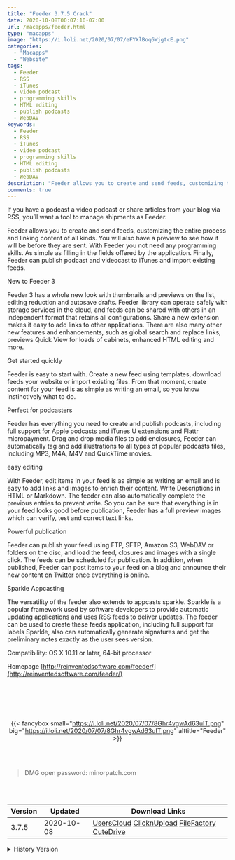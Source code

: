 ```yaml
---
title: "Feeder 3.7.5 Crack"
date: 2020-10-08T00:07:10-07:00
url: /macapps/feeder.html
type: "macapps"
image: "https://i.loli.net/2020/07/07/eFYXlBoq6WjgtcE.png"
categories:
  - "Macapps"
  - "Website"
tags:
  - Feeder
  - RSS
  - iTunes
  - video podcast
  - programming skills
  - HTML editing
  - publish podcasts
  - WebDAV
keywords:
  - Feeder
  - RSS
  - iTunes
  - video podcast
  - programming skills
  - HTML editing
  - publish podcasts
  - WebDAV
description: "Feeder allows you to create and send feeds, customizing the entire process and linking content of all kinds"
comments: true
---
```


If you have a podcast a video podcast or share articles from your blog via RSS, you’ll want a tool to manage shipments as Feeder.

Feeder allows you to create and send feeds, customizing the entire process and linking content of all kinds. You will also have a preview to see how it will be before they are sent.
With Feeder you not need any programming skills. As simple as filling in the fields offered by the application.
Finally, Feeder can publish podcast and videocast to iTunes and import existing feeds.

New to Feeder 3

Feeder 3 has a whole new look with thumbnails and previews on the list, editing reduction and autosave drafts. Feeder library can operate safely with storage services in the cloud, and feeds can be shared with others in an independent format that retains all configurations. Share a new extension makes it easy to add links to other applications. There are also many other new features and enhancements, such as global search and replace links, previews Quick View for loads of cabinets, enhanced HTML editing and more.

Get started quickly

Feeder is easy to start with. Create a new feed using templates, download feeds your website or import existing files. From that moment, create content for your feed is as simple as writing an email, so you know instinctively what to do.

Perfect for podcasters

Feeder has everything you need to create and publish podcasts, including full support for Apple podcasts and iTunes U extensions and Flattr micropayment. Drag and drop media files to add enclosures, Feeder can automatically tag and add illustrations to all types of popular podcasts files, including MP3, M4A, M4V and QuickTime movies.

easy editing

With Feeder, edit items in your feed is as simple as writing an email and is easy to add links and images to enrich their content. Write Descriptions in HTML or Markdown. The feeder can also automatically complete the previous entries to prevent write. So you can be sure that everything is in your feed looks good before publication, Feeder has a full preview images which can verify, test and correct text links.

Powerful publication

Feeder can publish your feed using FTP, SFTP, Amazon S3, WebDAV or folders on the disc, and load the feed, closures and images with a single click. The feeds can be scheduled for publication. In addition, when published, Feeder can post items to your feed on a blog and announce their new content on Twitter once everything is online.

Sparkle Appcasting

The versatility of the feeder also extends to appcasts sparkle. Sparkle is a popular framework used by software developers to provide automatic updating applications and uses RSS feeds to deliver updates. The feeder can be used to create these feeds application, including full support for labels Sparkle, also can automatically generate signatures and get the preliminary notes exactly as the user sees version.

Compatibility: OS X 10.11 or later, 64-bit processor

Homepage [http://reinventedsoftware.com/feeder/](http://reinventedsoftware.com/feeder/)

<br/>
<br/>
<script async src="https://pagead2.googlesyndication.com/pagead/js/adsbygoogle.js"></script>
<ins class="adsbygoogle"
     style="display:block; text-align:center;"
     data-ad-layout="in-article"
     data-ad-format="fluid"
     data-ad-client="ca-pub-8746275014476192"
     data-ad-slot="5144997159"></ins>
<script>
     (adsbygoogle = window.adsbygoogle || []).push({});
</script>
<br/>
<br/>


<center>

{{< fancybox small="https://i.loli.net/2020/07/07/8Ghr4vgwAd63uIT.png" big="https://i.loli.net/2020/07/07/8Ghr4vgwAd63uIT.png" alttitle="Feeder" >}}

</center>

<br/>
<br/>


> DMG open password: minorpatch.com

<br/>

<br/>
<div id="history_version" class="history_version">

| Version | Updated | Download Links |
| ---- | ---- | ---- |
| 3.7.5 | 2020-10-08 | [UsersCloud](https://ouo.io/76b7H)   [ClicknUpload](https://ouo.io/u3yDKh)   [FileFactory](https://ouo.io/0hXR3o0)   [CuteDrive](https://ouo.io/StY1g2) |
<details>
<summary>History Version</summary>

| Version | Updated | Download Links |
| ---- | ---- | ---- |
| 3.7.4 | 2020-09-04 | [UsersCloud](https://ouo.io/rNSo0f)   [ClicknUpload](https://ouo.io/2nB28h)   [FileFactory](https://ouo.io/RBNALH)   [CuteDrive](https://ouo.io/azrlwt) |
| 3.7.3 | 2020-07-07 | [UsersCloud](https://ouo.io/sKfxXC)   [ClicknUpload](https://ouo.io/eEor8Q)   [FileFactory](https://ouo.io/XcwjR3)   [CuteDrive](https://ouo.io/KOlpQQ) |
</details>

</div>
